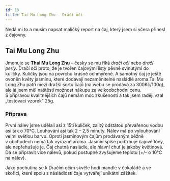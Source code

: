 ```yaml
---
id: 18
title: Tai Mu Long Zhu – Dračí oči
---
```


Nedá mi to a musím napsat maličký report na čaj, který jsem si včera přinesl z čajovny.

## Tai Mu Long Zhu

Jmenuje se **Thai Mu Long Zhu** – česky se mu říká _dračí oči_ nebo _dračí perly_. Dračí oči proto, že je tvořen čajovými lísty pěvně svinutými do kuličky. Kuličky jsou na povrchu krásně ochmýřené. A samotný čaj je ještě ovoněn květy jasmínu, které dodávají nezaměnitelné nasládlé aroma.Tai Mu Long Zhu patří mezi dražší sortu čajů (na webu se prodává za 300Kč/100g), ale já jsem měl naštěstí možnost nákupu za velkoobchodní cenu. S přípravou kvalitnějších čajů nemám moc zkušeností a tak jsem raději vzal „testovací vzorek“ 25g.

### Příprava

První nálev jsme udělali asi z 15ti kuliček, zalitý odstátou převařenou vodou asi tak o 70°C. Louhování asi tak 2 – 2,5 minuty. Nálev má po vylouhování velmi světlou barvu. Oproti jasmínovým čajům prodávaným běžně v obchodech nemá tak výrazné aroma. Jasmín spíše podtrhuje čajové tóny, ale nepřehušuje je. Čaj chutná nasládle, ale hlavní chuť je jakoby květinová. Dá se připravit více nálevů, pokud postupně zvyšujeme teplotu (+/- o 10°C na nálev).

Jako pochutina se k Dračím očím skvěle hodí mandle v čokoládě a ve skořici, které spolu s násládlostí čaje vytvářejí unikátní zážitek.
